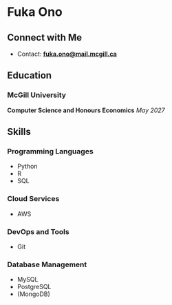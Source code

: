 # Fuka Ono

## Connect with Me
* Contact: **fuka.ono@mail.mcgill.ca**

## Education

### McGill University
**Computer Science and Honours Economics** *May 2027*

## Skills

### Programming Languages
* Python
* R
* SQL

### Cloud Services
* AWS

### DevOps and Tools
* Git

### Database Management
* MySQL
* PostgreSQL
* (MongoDB)


